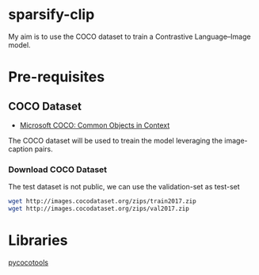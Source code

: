 # sparsify-clip

My aim is to use the COCO dataset to train a Contrastive Language–Image model.

# Pre-requisites

## COCO Dataset

- [Microsoft COCO: Common Objects in Context](https://arxiv.org/abs/1405.0312)

The COCO dataset will be used to treain the model leveraging the image-caption pairs.

### Download COCO Dataset

The test dataset is not public, we can use the validation-set as test-set

```bash
wget http://images.cocodataset.org/zips/train2017.zip
wget http://images.cocodataset.org/zips/val2017.zip 
```


# Libraries

[pycocotools](https://pypi.org/project/pycocotools/)

